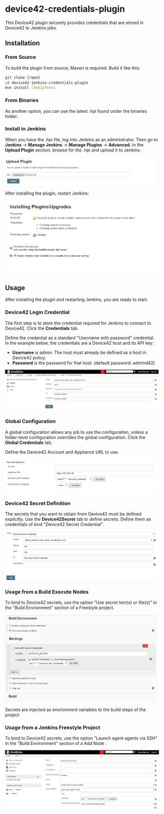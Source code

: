 # device42-credentials-plugin
This Device42 plugin securely provides credentials that are stored in Device42 to Jenkins jobs.  

## Installation

### From Source

To build the plugin from source, Maven is required. Build it like this:

```bash
git clone {repo}
cd device42-jenkins-credentials-plugin
mvn install -DskipTests
```
### From Binaries

As another option, you can use the latest .hpi found under the binaries folder.

### Install in Jenkins

When you have the .hpi file, log into Jenkins as an administrator. Then go to **Jenkins** -> **Manage Jenkins** -> **Manage Plugins** -> 	**Advanced**. 
In the **Upload Plugin** section, browse for the .hpi and upload it to Jenkins:

![Upload Plugin](docs/images/UploadPlugin-Jenkins.png)

After installing the plugin, restart Jenkins:

![Install Plugin](docs/images/Plugin-Installing.png)



## Usage

After installing the plugin and restarting Jenkins, you are ready to start.

### Device42 Login Credential

The first step is to store the credential required for Jenkins to connect to Device42. Click the **Credentials** tab.

 Define the credential as a standard "Username with password" credential. In the example below, the credentials are a Device42 host and its API key: 

* **Username** is admin. The host must already be defined as a host in Device42 policy. 
* **Password** is the password for that host. (default password: adm!nd42)  

![Device42 Login Credential](docs/images/Device42Login-Credential.png)

### Global Configuration

A global configuration allows any job to use the configuration, unless a folder-level configuration overrides the global configuration. Click the **Global Credentials** tab.

 Define the Device42 Account and Appliance URL to use. 

![Global Configuration](docs/images/GlobalConfiguration.png)

 
 

### Device42 Secret Definition

The secrets that you want to obtain from Device42 must be defined explicitly. Use the **Device42Secret** tab to define secrets. Define them as credentials of kind "Device42 Secret Credential". 

![Device42 Secret Definition](docs/images/Device42Secret-Credential.png)


### Usage from a Build Execute Nodes

To bind to Device42 secrets, use the option "Use secret text(s) or file(s)" in the "Build Environment" section of a Freestyle project.

![Secret bindings on Freestyle Project](docs/images/SecretBindingsOnFreestyle.png)

Secrets are injected as environment variables to the build steps of the project. 


### Usage from a Jenkins Freestyle Project

To bind to Device42 secrets, use the option "Launch agent agents via SSH" in the "Build Environment" section of a Add Node .

![Secret bindings on Freestyle Project](docs/images/ExecutorNode.png)


